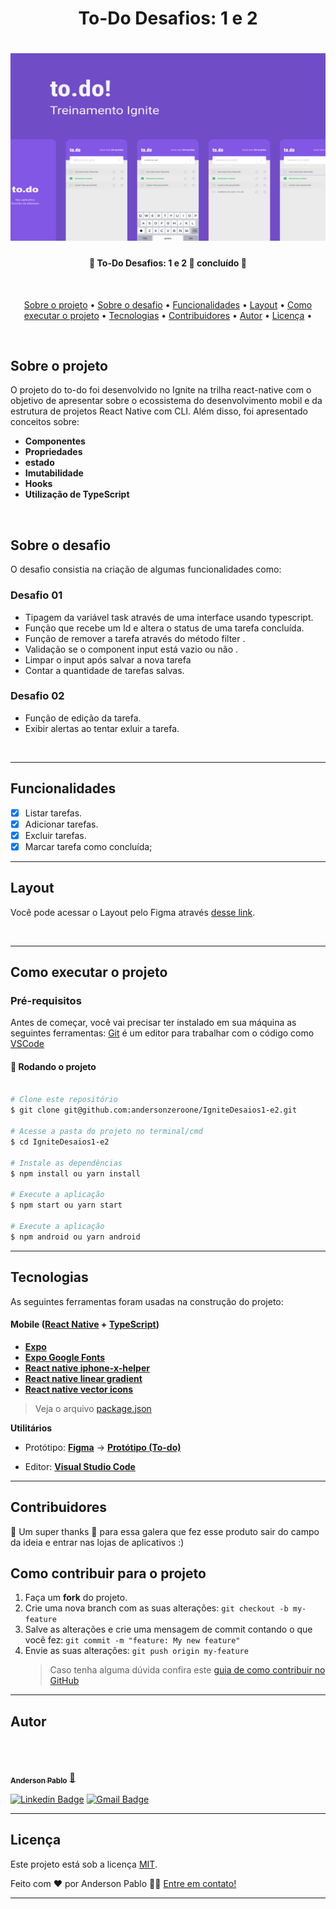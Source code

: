 <h1 align="center">
To-Do Desafios: 1 e 2
</h1>

<h1 align="center">
  <img alt="To-Do" height="300" width="600"  title="#To-Do" src="./Capa.png" />
</h1>

<h4 align="center"> 
	🚧  To-Do Desafios: 1 e 2
 🚀 concluído 🚧
</h4>

<br/>

<p align="center">
 <a href="#sobre-o-projeto">Sobre o projeto</a> • 
 <a href="#sobre-o-desafio">Sobre o desafio</a> •
 <a href="#funcionalidades">Funcionalidades</a> • 
 <a href="#layout">Layout</a> • 
 <a href="#como-executar-o-projeto">Como executar o projeto</a> • 
 <a href="#tecnologias">Tecnologias</a> • 
 <a href="#contribuidores">Contribuidores</a> • 
 <a href="#autor">Autor</a> • 
<a href="#licenc-a">Licença</a> • 
</p>
<br/>

## Sobre o projeto

<p align="left">
O projeto do to-do foi desenvolvido no Ignite na trilha react-native com o objetivo de apresentar sobre o ecossistema do desenvolvimento mobil e da estrutura de projetos React Native com CLI. Além disso, foi apresentado conceitos sobre:
  <ul>
    <li><strong>Componentes</strong></li>
    <li><strong>Propriedades</strong></li>
    <li><strong>estado</strong></li>
    <li><strong>Imutabilidade</strong></li>
    <li><strong>Hooks</strong></li>
    <li><strong>Utilização de TypeScript
</strong></li>
  </ul>
</p>

<br/>

## Sobre o desafio

<p align="left">
O desafio consistia na criação de algumas funcionalidades como:

  <h3><strong>Desafio 01</strong></h3>
  <ul>
    <li>Tipagem da variável task através de uma interface usando typescript.
</li>
    <li>Função que recebe um Id e altera o status de uma tarefa concluída.
</li>
    <li>Função de remover a tarefa através do método filter
.</li>
    <li>Validação se o component input está vazio ou não
.</li>
    <li>Limpar o input após salvar a nova tarefa
</li>
    <li>Contar a quantidade de tarefas salvas.
</li>
  </ul>

  <h3><strong>Desafio 02</strong></h3>

  <ul>
    <li>Função de edição da tarefa.
</li>
    <li>Exibir alertas ao tentar exluir a tarefa.
</li>
</ul>

</p>
</br>

---

## Funcionalidades

- [x] Listar tarefas.
- [x] Adicionar tarefas.
- [x] Excluir tarefas.
- [x] Marcar tarefa como concluída;

---

## Layout

Você pode acessar o Layout pelo Figma através <a href="https://www.figma.com/file/qRG6BIqyam0d487IbgQKWP/to.do-(Copy)?node-id=1%3A206">desse link</a>.

<br/>

---

## Como executar o projeto

### Pré-requisitos

Antes de começar, você vai precisar ter instalado em sua máquina as seguintes ferramentas:
[Git](https://git-scm.com) é um editor para trabalhar com o código como [VSCode](https://code.visualstudio.com/)

#### 🎲 Rodando o projeto

```bash

# Clone este repositório
$ git clone git@github.com:andersonzeroone/IgniteDesaios1-e2.git

# Acesse a pasta do projeto no terminal/cmd
$ cd IgniteDesaios1-e2

# Instale as dependências
$ npm install ou yarn install

# Execute a aplicação
$ npm start ou yarn start

# Execute a aplicação
$ npm android ou yarn android
```

---

## Tecnologias

As seguintes ferramentas foram usadas na construção do projeto:

#### **Mobile** ([React Native](http://www.reactnative.com/) + [TypeScript](https://www.typescriptlang.org/))

- **[Expo](https://expo.io/)**
- **[Expo Google Fonts](https://github.com/expo/google-fonts)**
- **[React native iphone-x-helper](https://github.com/ptelad/react-native-iphone-x-helper)**
- **[React native linear gradient](https://github.com/react-native-linear-gradient/react-native-linear-gradient)**
- **[React native vector icons](https://github.com/oblador/react-native-vector-icons)**

> Veja o arquivo [package.json](https://github.com/andersonzeroone/Ignete-rocketseat/blob/main/ignite-template-react-native-todos/package.json)

**Utilitários**

- Protótipo: **[Figma](https://www.figma.com/)** → **[Protótipo (To-do)](<https://www.figma.com/file/qRG6BIqyam0d487IbgQKWP/to.do-(Copy)?node-id=1%3A206>)**

- Editor: **[Visual Studio Code](https://code.visualstudio.com/)**

---

## Contribuidores

💜 Um super thanks 👏 para essa galera que fez esse produto sair do campo da ideia e entrar nas lojas de aplicativos :)

## Como contribuir para o projeto

1. Faça um **fork** do projeto.
2. Crie uma nova branch com as suas alterações: `git checkout -b my-feature`
3. Salve as alterações e crie uma mensagem de commit contando o que você fez: `git commit -m "feature: My new feature"`
4. Envie as suas alterações: `git push origin my-feature`
   > Caso tenha alguma dúvida confira este [guia de como contribuir no GitHub](./CONTRIBUTING.md)

---

## Autor

</br>

<a href="https://github.com/andersonzeroone">
 <img style="border-radius: 50%;" src="https://avatars.githubusercontent.com/u/33969430?v=4" width="100px;" alt=""/>
 <br />
 <br />
 <sub><b>Anderson Pablo</b></sub></a> <a href="https://www.linkedin.com/in/anderson-pablo-js/" title="andersonPablo">🚀</a>
 <br />

[![Linkedin Badge](https://img.shields.io/badge/-Anderson-blue?style=flat-square&logo=Linkedin&logoColor=white&link=https://www.linkedin.com/in/anderson-pablo-js/)](https://www.linkedin.com/in/anderson-pablo-js/)
[![Gmail Badge](https://img.shields.io/badge/-anderson.pablo02@gmail.com-c14438?style=flat-square&logo=Gmail&logoColor=white&link=mailto:anderson.pablo02@gmail.com)](mailto:anderson.pablo02@gmail.com)

---

## Licença

Este projeto está sob a licença [MIT](./LICENSE).

Feito com ❤️ por Anderson Pablo 👋🏽 [Entre em contato!](https://www.linkedin.com/in/anderson-pablo-js/)

---

<!-- ##  Versões do README

[Português 🇧🇷](./README.md)  |  [Inglês sem emojis 🇺🇸](./README-en.md) | [Portugues sem logo  🇧🇷](./README-sem-logo.md)  -->

